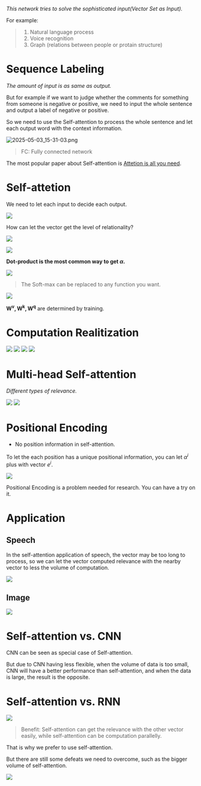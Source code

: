 *This network tries to solve the sophisticated input(Vector Set as Input).*

For example:
> 1. Natural language process
> 2. Voice recognition
> 3. Graph (relations between people or protain structure)

# Sequence Labeling

*The amount of input is as same as output.*

But for example if we want to judge whether the comments for something from someone is negative or positive, we need to input the whole sentence and output a label of negative or positive.

So we need to use the Self-attention to process the whole sentence and let each output word with the context information.

![2025-05-03_15-31-03.png](../assets/2025-05-03_15-31-03.png)

> FC: Fully connected network

The most popular paper about Self-attention is [Attetion is all you need](../papers/Attention%20is%20all%20you%20need.pdf).

# Self-attetion

We need to let each input to decide each output.

![](../assets/PixPin_2025-05-03_15-36-36.png)

How can let the vector get the level of relationality?

![](../assets/PixPin_2025-05-03_15-41-15.png)

![](../assets/PixPin_2025-05-03_15-39-50.png)

**Dot-product is the most common way to get $\alpha$.**

![](../assets/2025-05-03_15-46-36.png)

> The Soft-max can be replaced to any function you want.
 
![](../assets/2025-05-03_15-49-30.png)

$\mathbf{W^v,W^k,W^q}$ are determined by training.

# Computation Realitization

![](../assets/2025-05-03_15-59-24.png)
![](../assets/2025-05-03_16-02-30.png)
![](../assets/2025-05-03_16-04-19.png)
![](../assets/2025-05-03_16-06-09.png)

# Multi-head Self-attention

*Different types of relevance.*

![](../assets/2025-05-03_16-09-35.png)
![](../assets/2025-05-03_16-10-46.png)

# Positional Encoding

- No position information in self-attention.

To let the each position has a unique positional information, you can let $\alpha^i$ plus with vector $e^i$.

![](../assets/2025-05-03_16-14-40.png)

Positional Encoding is a problem needed for research. You can have a try on it.

# Application

## Speech

In the self-attention application of speech, the vector may be too long to process, so we can let the vector computed relevance with the nearby vector to less the volume of computation.

![](../assets/2025-05-03_16-17-45.png)
## Image

![](../assets/2025-05-03_16-21-22.png)

# Self-attention vs. CNN

CNN can be seen as special case of Self-attention.

But due to CNN having less flexible, when the volume of data is too small, CNN will have a better performance than self-attention, and when the data is large, the result is the opposite.

# Self-attention vs. RNN

![](../assets/2025-05-03_16-29-01.png)
> Benefit:
> Self-attention can get the relevance with the other vector easily, while self-attention can be computation parallelly.

That is why we prefer to use self-attention.

But there are still some defeats we need to overcome, such as the bigger volume of self-attention.

![](../assets/2025-05-03_16-41-33.png)

